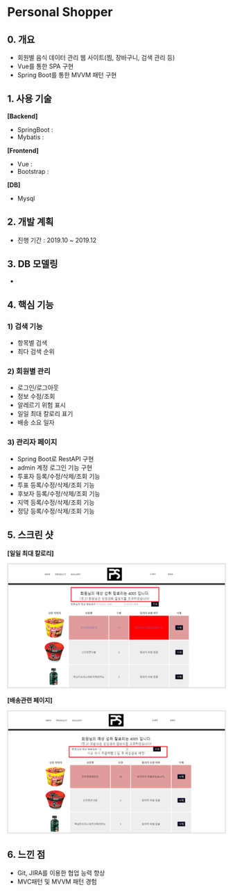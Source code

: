 # Personal Shopper

## 0. 개요

* 회원별 음식 데이터 관리 웹 사이트(찜, 장바구니, 검색 관리 등)
* Vue를 통한 SPA 구현
* Spring Boot를 통한 MVVM 패턴 구현

## 1. 사용 기술

**[Backend]**
* SpringBoot :
* Mybatis :

**[Frontend]**
* Vue : 
* Bootstrap : 

**[DB]**
* Mysql

## 2. 개발 계획

* 진행 기간 : 2019.10 ~ 2019.12

## 3. DB 모델링

*  

## 4. 핵심 기능

### 1) 검색 기능

* 항목별 검색
* 최다 검색 순위

### 2) 회원별 관리

* 로그인/로그아웃
* 정보 수정/조회
* 알레르기 위험 표시
* 일일 최대 칼로리 표기
* 배송 소요 일자 

### 3) 관리자 페이지

* Spring Boot로 RestAPI 구현
* admin 계정 로그인 기능 구현
* 투표자 등록/수정/삭제/조회 기능
* 투표 등록/수정/삭제/조회 기능
* 후보자 등록/수정/삭제/조회 기능
* 지역 등록/수정/삭제/조회 기능
* 정당 등록/수정/삭제/조회 기능

## 5. 스크린 샷
**[일일 최대 칼로리]**

![image](./shopper1.png)

**[배송관련 페이지]**

![image](./shopper2.png)

## 6. 느낀 점

* Git, JIRA를 이용한 협업 능력 향상
* MVC패턴 및 MVVM 패턴 경험
